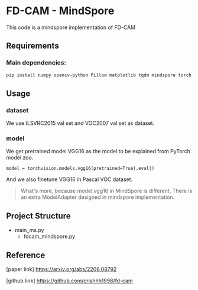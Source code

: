 # FD-CAM - MindSpore

This code is a mindspore implementation of FD-CAM 

## Requirements

### **Main dependencies:**

```bash
pip install numpy opencv-python Pillow matplotlib tqdm mindspore torch torchvision pytorch-grad-cam scikit-image pandas scipy
```

## Usage

### dataset

We use ILSVRC2015 val set and VOC2007 val set as dataset.

### model

We get pretrained model VGG16 as the model to be explained from PyTorch model zoo.

```
model = torchvision.models.vgg16(pretrained=True).eval()
```

And we also finetune VGG16 in Pascal VOC dataset.

> What's more, because model.vgg16 in MindSpore is different, There is an extra ModelAdapter designed in mindspore implementation.

## Project Structure
- main_ms.py
    - fdcam_mindspore.py

## Reference
[paper link] https://arxiv.org/abs/2206.08792

[github link] https://github.com/crishhh1998/fd-cam